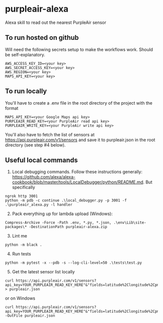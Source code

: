 # purpleair-alexa
Alexa skill to read out the nearest PurpleAir sensor

## To run hosted on github
Will need the following secrets setup to make the workflows work. Should be self-explanatory.
```
AWS_ACCESS_KEY_ID=<your key>
AWS_SECRET_ACCESS_KEY=<your key>
AWS_REGION=<your key>
MAPS_API_KEY=<your key>
```

## To run locally
You'll have to create a .env file in the root directory of the project with the format
```
MAPS_API_KEY=<your Google Maps api key>
PURPLEAIR_READ_KEY=<your PurpleAir read api key>
PURPLEAIR_WRITE_KEY=<your PurpleAir write api key>
```
You'll also have to fetch the list of sensors at https://api.purpleair.com/v1/sensors and save it to purpleair.json in the root directory (see step #4 below).

## Useful local commands 

1. Local debugging commands. Follow these instructions generally: https://github.com/alexa/alexa-cookbook/blob/master/tools/LocalDebugger/python/README.md. But specifically
```
ngrok http 3001
python -m pdb -c continue .\local_debugger.py -p 3001 -f .\purpleair_alexa.py -l handler
```
2. Pack everything up for lambda upload (Windows):
```
Compress-Archive -Force -Path .env, *.py, *.json, .\env\Lib\site-packages\* -DestinationPath purpleair-alexa.zip
```
3. Lint me
```
python -m black .
```
4. Run tests
```
python -m pytest -x --pdb -s --log-cli-level=50 .\tests\test.py
```
5. Get the latest sensor list locally
```
curl https://api.purpleair.com/v1/sensors?api_key=YOUR_PURPLEAIR_READ_KEY_HERE"&"fields=latitude%2Clongitude%2Cpm2.5%2Clocation_type%2Cprivate%2Cconfidence > purpleair.json
```
or on Windows
```
curl https://api.purpleair.com/v1/sensors?api_key=YOUR_PURPLEAIR_READ_KEY_HERE"&"fields=latitude%2Clongitude%2Cpm2.5%2Clocation_type%2Cprivate%2Cconfidence -OutFile purpleair.json
```